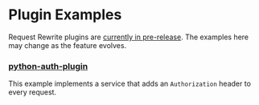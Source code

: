 # Plugin Examples

Request Rewrite plugins are [currently in pre-release](https://mayhem4api.forallsecure.com/docs/rewrite.html).
The examples here may change as the feature evolves.

### [python-auth-plugin](python-auth-plugin/README.md)

This example implements a service that adds an `Authorization` header to every request.
